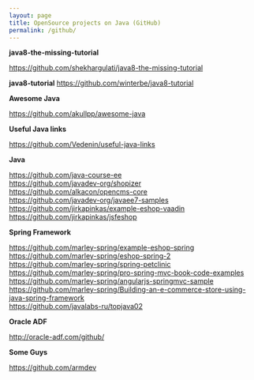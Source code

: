 ```yaml
---
layout: page
title: OpenSource projects on Java (GitHub)
permalink: /github/
---
```


**java8-the-missing-tutorial**

https://github.com/shekhargulati/java8-the-missing-tutorial


**java8-tutorial**
https://github.com/winterbe/java8-tutorial




**Awesome Java**

https://github.com/akullpp/awesome-java


**Useful Java links**

https://github.com/Vedenin/useful-java-links



**Java**  

https://github.com/java-course-ee  
https://github.com/javadev-org/shopizer    
https://github.com/alkacon/opencms-core    
https://github.com/javadev-org/javaee7-samples  
https://github.com/jirkapinkas/example-eshop-vaadin  
https://github.com/jirkapinkas/jsfeshop  

**Spring Framework**  

https://github.com/marley-spring/example-eshop-spring  
https://github.com/marley-spring/eshop-spring-2  
https://github.com/marley-spring/spring-petclinic    
https://github.com/marley-spring/pro-spring-mvc-book-code-examples  
https://github.com/marley-spring/angularjs-springmvc-sample  
https://github.com/marley-spring/Building-an-e-commerce-store-using-java-spring-framework  
https://github.com/javalabs-ru/topjava02  


**Oracle ADF**

http://oracle-adf.com/github/


**Some Guys**

https://github.com/armdev
